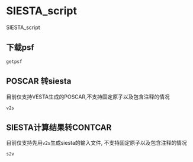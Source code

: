 # SIESTA_script
SIESTA_script

## 下载psf

```
getpsf 
```

## POSCAR 转siesta
目前仅支持VESTA生成的POSCAR,不支持固定原子以及包含注释的情况
```
v2s
```

## SIESTA计算结果转CONTCAR

目前仅支持先用`v2s`生成siesta的输入文件, 不支持固定原子以及包含注释的情况
```
s2v
```

